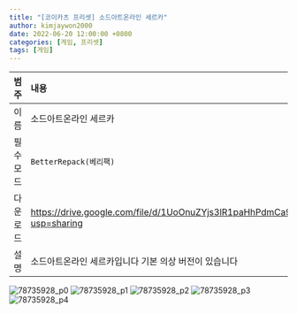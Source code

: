 ```yaml
---
title: "[코이카츠 프리셋] 소드아트온라인 세르카"
author: kimjaywon2000
date: 2022-06-20 12:00:00 +0800
categories: [게임, 프리셋]
tags: [게임]
---
```


| 범주             | 내용            |
|:----------------|:---------------|
| 이름             | 소드아트온라인 세르카  |
| 필수 모드         | `BetterRepack(베리팩)`       |
| 다운로드          | <https://drive.google.com/file/d/1UoOnuZYjs3lR1paHhPdmCa9k0ua9CsG2/view?usp=sharing> |
| 설명             | 소드아트온라인 세르카입니다 기본 의상 버전이 있습니다   |

![78735928_p0](https://user-images.githubusercontent.com/76558033/174739963-f41eb984-e4be-4d6b-9670-afcc8cfde8f9.png)
![78735928_p1](https://user-images.githubusercontent.com/76558033/174739967-71ddf0d9-140e-4f2e-88a5-97f61427886e.png)
![78735928_p2](https://user-images.githubusercontent.com/76558033/174739975-417323e2-b31b-4988-88b8-a10bb392d946.png)
![78735928_p3](https://user-images.githubusercontent.com/76558033/174739982-d23d312c-f730-433c-b73b-665510f6fd9b.png)
![78735928_p4](https://user-images.githubusercontent.com/76558033/174739992-e515af48-2cb0-46cf-9362-99025b4be93a.png)
